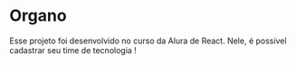 # Organo 

Esse projeto foi desenvolvido no curso da Alura de React.
Nele, é possível cadastrar seu time de tecnologia !
